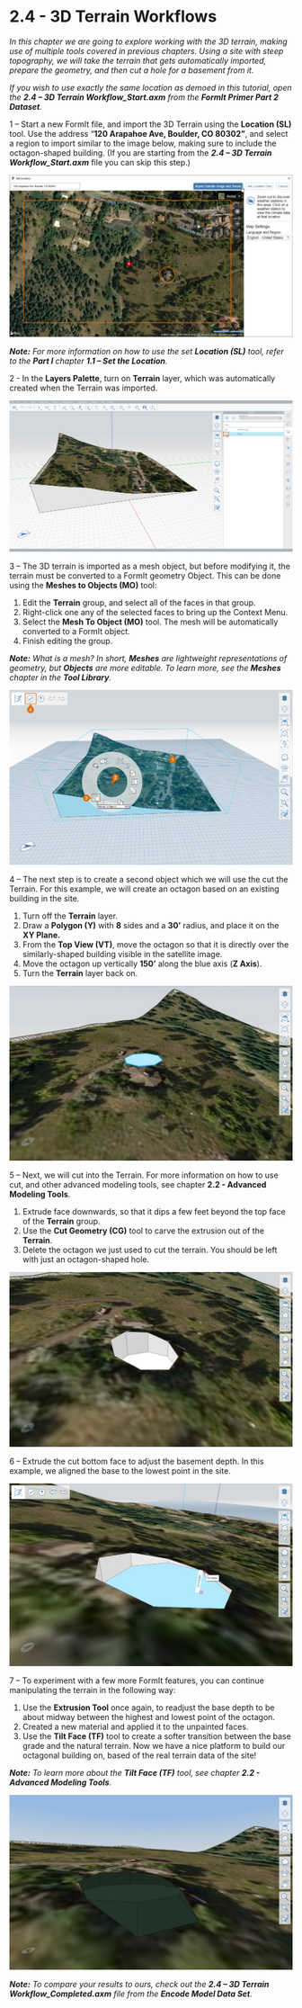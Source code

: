 # 2.4 - 3D Terrain Workflows

_In this chapter we are going to explore working with the 3D terrain, making use of multiple tools covered in previous chapters. Using a site with steep topography, we will take the terrain that gets automatically imported, prepare the geometry, and then cut a hole for a basement from it._

_If you wish to use exactly the same location as demoed in this tutorial, open the_ _**2.4 – 3D Terrain Workflow\_Start.axm**_ _from the_ _**FormIt Primer Part 2 Dataset**._

1 – Start a new FormIt file, and import the 3D Terrain using the **Location \(SL\)** tool. Use the address “**120 Arapahoe Ave, Boulder, CO 80302”**, and select a region to import similar to the image below, making sure to include the octagon-shaped building. \(If you are starting from the _**2.4 – 3D Terrain Workflow\_Start.axm**_ file you can skip this step.\)

![](../../.gitbook/assets/0%20%2810%29.png)

_**Note:**_ _For more information on how to use the set_ _**Location \(SL\)**_ _tool, refer to the **Part I** chapter **1.1 – Set the Location**._

2 - In the **Layers Palette**, turn on **Terrain** layer, which was automatically created when the Terrain was imported.

![](../../.gitbook/assets/1_terrain-layer_annotated.png)

3 – The 3D terrain is imported as a mesh object, but before modifying it, the terrain must be converted to a FormIt geometry Object. This can be done using the **Meshes to Objects \(MO\)** tool:

1. Edit the **Terrain** group, and select all of the faces in that group.
2. Right-click one any of the selected faces to bring up the Context Menu.
3. Select the **Mesh To Object \(MO\)** tool. The mesh will be automatically converted to a FormIt object.
4. Finish editing the group.

_**Note:**_ _What is a mesh? In short,_ _**Meshes**_ _are lightweight representations of geometry, but_ _**Objects**_ _are more editable. To learn more, see the_ _**Meshes**_ _chapter in the_ _**Tool Library**._

![](../../.gitbook/assets/2%20%2814%29.png)

4 – The next step is to create a second object which we will use the cut the Terrain. For this example, we will create an octagon based on an existing building in the site.

1. Turn off the **Terrain** layer.
2. Draw a **Polygon \(Y\)** with **8** sides and a **30’** radius, and place it on the **XY Plane.**
3. From the **Top View \(VT\)**, move the octagon so that it is directly over the similarly-shaped building visible in the satellite image.
4. Move the octagon up vertically **150’** along the blue axis \(**Z Axis**\).
5. Turn the **Terrain** layer back on.

![](../../.gitbook/assets/3.jpeg)

5 – Next, we will cut into the Terrain. For more information on how to use cut, and other advanced modeling tools, see chapter **2.2 - Advanced Modeling Tools**.

1. Extrude face downwards, so that it dips a few feet beyond the top face of the **Terrain** group.
2. Use the **Cut Geometry \(CG\)** tool to carve the extrusion out of the **Terrain**.
3. Delete the octagon we just used to cut the terrain. You should be left with just an octagon-shaped hole.

![](../../.gitbook/assets/4%20%281%29.jpeg)

6 – Extrude the cut bottom face to adjust the basement depth. In this example, we aligned the base to the lowest point in the site.

![](../../.gitbook/assets/5.jpeg)

7 – To experiment with a few more FormIt features, you can continue manipulating the terrain in the following way:

1. Use the **Extrusion Tool** once again, to readjust the base depth to be about midway between the highest and lowest point of the octagon.
2. Created a new material and applied it to the unpainted faces.
3. Use the **Tilt Face \(TF\)** tool to create a softer transition between the base grade and the natural terrain. Now we have a nice platform to build our octagonal building on, based of the real terrain data of the site!

_**Note:**_ _To learn more about the_ _**Tilt Face \(TF\)**_ _tool, see chapter_ _**2.2 - Advanced Modeling Tools**._

![](../../.gitbook/assets/6.jpeg)

_**Note:**_ _To compare your results to ours, check out the_ _**2.4 – 3D Terrain Workflow\_Completed.axm**_ _file from the_ _**Encode Model Data Set**._


